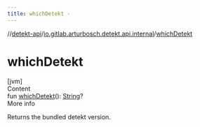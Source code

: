 ```yaml
---
title: whichDetekt -
---
```

//[detekt-api](../index.md)/[io.gitlab.arturbosch.detekt.api.internal](index.md)/[whichDetekt](which-detekt.md)



# whichDetekt  
[jvm]  
Content  
fun [whichDetekt](which-detekt.md)(): [String](https://kotlinlang.org/api/latest/jvm/stdlib/kotlin/-string/index.html)?  
More info  


Returns the bundled detekt version.

  



